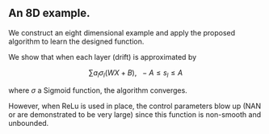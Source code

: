 ## An 8D example.
We construct an eight dimensional example and apply the proposed algorithm to learn the designed function. 

We show that when each layer (drift) is approximated by

$$
\begin{equation}
\sum a_l \sigma_l( W X +B) , \ \ -A \leq s_l \leq A
\end{equation}
$$

where $\sigma$ a Sigmoid function, the algorithm converges. 

However, when ReLu is used in place, the control parameters blow up (NAN or are demonstrated to be very large) since this function is non-smooth and unbounded.
